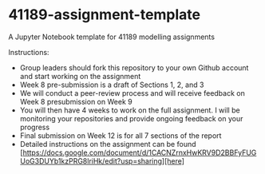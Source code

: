 # 41189-assignment-template
A Jupyter Notebook template for 41189 modelling assignments

Instructions: 

- Group leaders should fork this repository to your own Github account and start working on the assignment
- Week 8 pre-submission is a draft of Sections 1, 2, and 3
- We will conduct a peer-review process and will receive feedback on Week 8 presubmission on Week 9
- You will then have 4 weeks to work on the full assignment. I will be monitoring your repositories and provide ongoing feedback on your progress
- Final submission on Week 12 is for all 7 sections of the report
- Detailed instructions on the assignment can be found [https://docs.google.com/document/d/1CACNZrnxHwKRV9D2BBFyFUGUoG3DUYb1kzPRG8lriHk/edit?usp=sharing][here]
